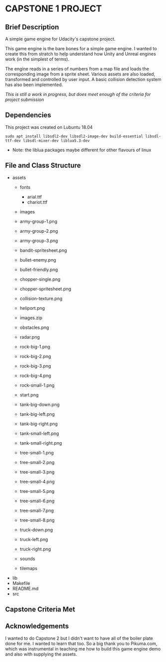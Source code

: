 # CAPSTONE 1 PROJECT

## Brief Description
A simple game engine for Udacity's capstone project.

This game engine is the bare bones for a simple game engine. I wanted to create this from stratch to help understand how Unity and Unreal engines work (in the simplest of terms).

The engine reads in a series of numbers from a map file and loads the corresponding image from a sprite sheet.
Various assets are also loaded, transformed and controlled by user input. A basic collision detection system has also been implemented.

*This is still a work in progress, but does meet enough of the criteria for project submission*

## Dependencies
This project was created on Lubuntu 18.04

``` sudo apt install libsdl2-dev libsdl2-image-dev build-essential libsdl-ttf-dev libsdl-mixer-dev liblua5.3-dev ```

- Note: the liblua packages maybe different for other flavours of linux

## File and Class Structure
- assets
  - fonts
    - arial.ttf
    - chariot.ttf
  - images
   - army-group-1.png
   - army-group-2.png
   - army-group-3.png
   - bandit-spritesheet.png
   - bullet-enemy.png
   - bullet-friendly.png
   - chopper-single.png
   - chopper-spritesheet.png
   - collision-texture.png
   - heliport.png
   - images.zip
   - obstacles.png
   - radar.png
   - rock-big-1.png
   - rock-big-2.png
   - rock-big-3.png
   - rock-big-4.png
   - rock-small-1.png
   - start.png
   - tank-big-down.png
   - tank-big-left.png
   - tank-big-right.png
   - tank-small-left.png
   - tank-small-right.png
   - tree-small-1.png
   - tree-small-2.png
   - tree-small-3.png
   - tree-small-4.png
   - tree-small-5.png
   - tree-small-6.png
   - tree-small-7.png
   - tree-small-8.png
   - truck-down.png
   - truck-left.png
   - truck-right.png
   
  - sounds
  - tilemaps
- lib
- Makefile
- README.md
- src
## Capstone Criteria Met

## Acknowledgements
I wanted to do Capstone 2 but I didn't want to have all of the boiler plate done for me. I wanted to learn that too. So a big thank you to Pikuma.com, which was instrumental in teaching me how to build this game engine demo and also with supplying the assets.
